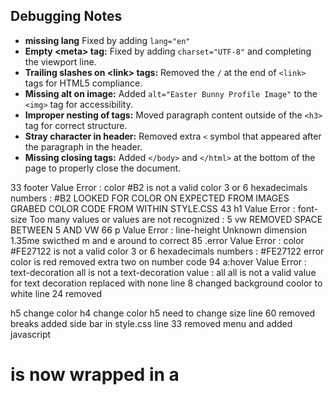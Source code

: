 <aside>
 <h2>Debugging Notes </h2>
   <ul>
    <li><strong>missing lang</strong> Fixed by adding <code>lang="en"</code></li>
    <li><strong>Empty &lt;meta&gt; tag:</strong> Fixed by adding <code>charset="UTF-8"</code> and completing the viewport line.</li>
    <li><strong>Trailing slashes on &lt;link&gt; tags:</strong> Removed the <code>/</code> at the end of <code>&lt;link&gt;</code> tags for HTML5 compliance.</li>
    <li><strong>Missing alt on image:</strong> Added <code>alt="Easter Bunny Profile Image"</code> to the <code>&lt;img&gt;</code> tag for accessibility.</li>
    <li><strong>Improper nesting of tags:</strong> Moved paragraph content outside of the <code>&lt;h3&gt;</code> tag for correct structure.</li>
    <li><strong>Stray character in header:</strong> Removed extra <code>&lt;</code> symbol that appeared after the paragraph in the header.</li>
    <li><strong>Missing closing tags:</strong> Added <code>&lt;/body&gt;</code> and <code>&lt;/html&gt;</code> at the bottom of the page to properly close the document.</li>
  </ul>
</aside>

33	footer	Value Error : color #B2 is not a valid color 3 or 6 hexadecimals numbers : #B2  LOOKED FOR COLOR ON EXPECTED FROM IMAGES GRABED COLOR CODE FROM WITHIN STYLE.CSS
43	h1	Value Error : font-size Too many values or values are not recognized : 5 vw REMOVED SPACE BETWEEN 5 AND VW 
66	p	Value Error : line-height Unknown dimension 1.35me swicthed m and e around to correct 
85	.error	Value Error : color #FE27122 is not a valid color 3 or 6 hexadecimals numbers : #FE27122 error color is red removed extra two on number code 
94	a:hover	Value Error : text-decoration all is not a text-decoration value : all all is not a valid value for text decoration replaced with none
line 8 changed background coolor to white 
line 24 removed 

h5 change color 
h4  change color 
h5 need to change size 
line 60 removed breaks 
added side bar in style.css
line 33 removed menu and added javascript 
 <h1> is now wrapped in a <div class="header-content">